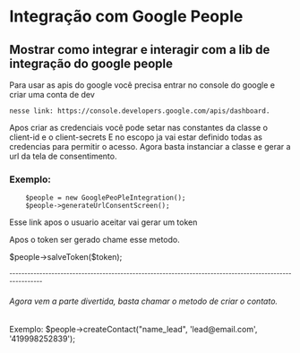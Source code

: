# Integração com Google People



## Mostrar como integrar e interagir com a lib de integração do google people 

Para usar as apis do google você precisa entrar no console do google e criar uma conta de dev  <br>
```
nesse link: https://console.developers.google.com/apis/dashboard. 
```
 Apos criar as credenciais você pode setar nas constantes da classe o client-id e o client-secrets
 E no escopo ja vai estar definido todas as credencias para permitir o acesso. 
Agora basta instanciar a classe e gerar a url da tela de consentimento.
<br>

### Exemplo: 

```
    $people = new GooglePeoPleIntegration();
    $people->generateUrlConsentScreen(); 
```
<p> Esse link apos o usuario aceitar vai gerar um token  </p>
<p>Apos o token ser gerado chame esse metodo. </p>
<p>$people->salveToken($token);</p>

<small>---------------------------------------------------------------------------------------------------------</small>

<h6>Agora vem a parte divertida, basta chamar o metodo de criar o contato.</h6>
<p>Exemplo:  $people->createContact("name_lead", 'lead@email.com', '419998252839');</p>
